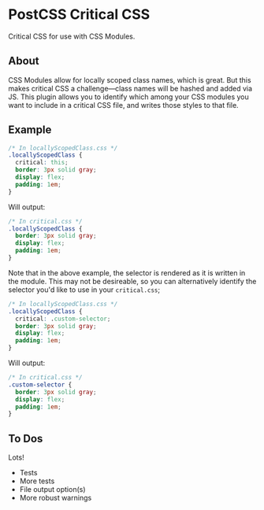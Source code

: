 # PostCSS Critical CSS

Critical CSS for use with CSS Modules.

## About

CSS Modules allow for locally scoped class names, which is great. But this makes
critical CSS a challenge—class names will be hashed and added via JS. This plugin
allows you to identify which among your CSS modules you want to include in a
critical CSS file, and writes those styles to that file.

## Example

```css
/* In locallyScopedClass.css */
.locallyScopedClass {
  critical: this;
  border: 3px solid gray;
  display: flex;
  padding: 1em;
}
```
Will output:
```css
/* In critical.css */
.locallyScopedClass {
  border: 3px solid gray;
  display: flex;
  padding: 1em;
}
```

Note that in the above example, the selector is rendered as it is written in the
module. This may not be desireable, so you can alternatively identify the
selector you'd like to use in your `critical.css`;
```css
/* In locallyScopedClass.css */
.locallyScopedClass {
  critical: .custom-selector;
  border: 3px solid gray;
  display: flex;
  padding: 1em;
}
```
Will output:
```css
/* In critical.css */
.custom-selector {
  border: 3px solid gray;
  display: flex;
  padding: 1em;
}
```

## To Dos

Lots!

- Tests
- More tests
- File output option(s)
- More robust warnings

